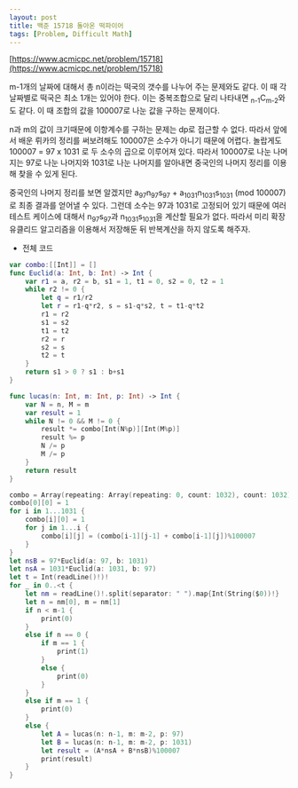 ```yaml
---
layout: post
title: 백준 15718 돌아온 떡파이어
tags: [Problem, Difficult Math]
---
```


[https://www.acmicpc.net/problem/15718](https://www.acmicpc.net/problem/15718)

m-1개의 날짜에 대해서 총 n이라는 떡국의 갯수를 나누어 주는 문제와도 같다. 이 때 각 날짜별로 떡국은 최소 1개는 있어야 한다. 이는 중복조합으로 달리 나타내면 <sub>n-1</sub>C<sub>m-2</sub>와도 같다. 이 때 조합의 값을 100007로 나눈 값을 구하는 문제이다.  

n과 m의 값이 크기때문에 이항계수를 구하는 문제는 dp로 접근할 수 없다. 따라서 앞에서 배운 뤼카의 정리를 써보려해도 100007은 소수가 아니기 때문에 어렵다. 놀랍게도 100007 = 97 x 1031 로 두 소수의 곱으로 이루어져 있다. 따라서 100007로 나눈 나머지는 97로 나눈 나머지와 1031로 나눈 나머지를 알아내면 중국인의 나머지 정리를 이용해 찾을 수 있게 된다.  

중국인의 나머지 정리를 보면 알겠지만 a<sub>97</sub>n<sub>97</sub>s<sub>97</sub> + a<sub>1031</sub>n<sub>1031</sub>s<sub>1031</sub> (mod 100007) 로 최종 결과를 얻어낼 수 있다. 그런데 소수는 97과 1031로 고정되어 있기 때문에 여러 테스트 케이스에 대해서 n<sub>97</sub>s<sub>97</sub>과 n<sub>1031</sub>s<sub>1031</sub>을 계산할 필요가 없다. 따라서 미리 확장 유클리드 알고리즘을 이용해서 저장해둔 뒤 반복계산을 하지 않도록 해주자.  

- 전체 코드



```swift
var combo:[[Int]] = []
func Euclid(a: Int, b: Int) -> Int {
    var r1 = a, r2 = b, s1 = 1, t1 = 0, s2 = 0, t2 = 1
    while r2 != 0 {
        let q = r1/r2
        let r = r1-q*r2, s = s1-q*s2, t = t1-q*t2
        r1 = r2
        s1 = s2
        t1 = t2
        r2 = r
        s2 = s
        t2 = t
    }
    return s1 > 0 ? s1 : b+s1
}

func lucas(n: Int, m: Int, p: Int) -> Int {
    var N = n, M = m
    var result = 1
    while N != 0 && M != 0 {
        result *= combo[Int(N%p)][Int(M%p)]
        result %= p
        N /= p
        M /= p
    }
    return result
}

combo = Array(repeating: Array(repeating: 0, count: 1032), count: 1032)
combo[0][0] = 1
for i in 1...1031 {
    combo[i][0] = 1
    for j in 1...i {
        combo[i][j] = (combo[i-1][j-1] + combo[i-1][j])%100007
    }
}
let nsB = 97*Euclid(a: 97, b: 1031)
let nsA = 1031*Euclid(a: 1031, b: 97)
let t = Int(readLine()!)!
for _ in 0..<t {
    let nm = readLine()!.split(separator: " ").map{Int(String($0))!}
    let n = nm[0], m = nm[1]
    if n < m-1 {
        print(0)
    }
    else if n == 0 {
        if m == 1 {
            print(1)
        }
        else {
            print(0)
        }
    }
    else if m == 1 {
        print(0)
    }
    else {
        let A = lucas(n: n-1, m: m-2, p: 97)
        let B = lucas(n: n-1, m: m-2, p: 1031)
        let result = (A*nsA + B*nsB)%100007
        print(result)
    }
}
```

